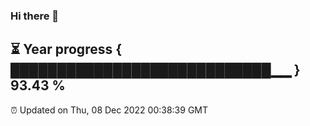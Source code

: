 ### Hi there 👋
⏳ Year progress { ████████████████████████████▁▁ } 93.43 %
---
⏰ Updated on Thu, 08 Dec 2022 00:38:39 GMT

